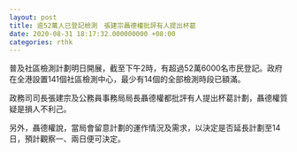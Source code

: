```yaml
---
layout: post
title: 逾52萬人已登記檢測　張建宗聶德權批評有人提出杯葛
date: 2020-08-31 18:17:32.000000000 +08:00
categories: rthk
---
```


普及社區檢測計劃明日開展，截至下午2時，有超過52萬6000名市民登記。政府在全港設置141個社區檢測中心，最少有14個的全部檢測時段已額滿。

政務司司長張建宗及公務員事務局局長聶德權都批評有人提出杯葛計劃，聶德權質疑是損人不利己。

另外，聶德權說，當局會留意計劃的運作情況及需求，以決定是否延長計劃至14日，預計觀察一、兩日便可決定。
